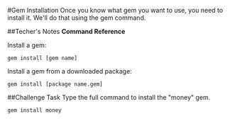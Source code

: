 #Gem Installation
Once you know what gem you want to use, you need to install it. We'll do that using the gem command.

##Techer's Notes
**Command Reference**

Install a gem:

`gem install [gem name]`

Install a gem from a downloaded package:

`gem install [package name.gem]`


##Challenge Task
Type the full command to install the "money" gem.

	gem install money
